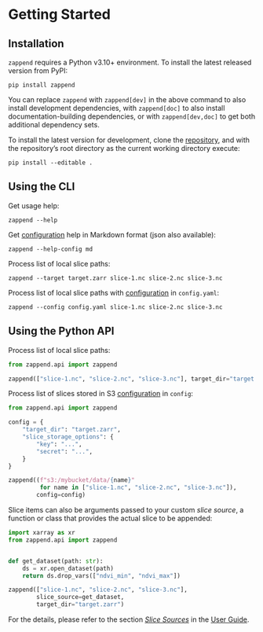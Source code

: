# Getting Started

## Installation

`zappend` requires a Python v3.10+ environment. To install the latest released
version from PyPI:

```shell
pip install zappend
```

You can replace `zappend` with `zappend[dev]` in the above command to also
install development dependencies, with `zappend[doc]` to also install
documentation-building dependencies, or with `zappend[dev,doc]` to get both
additional dependency sets.

To install the latest version for development, clone the
[repository](https://github.com/bcdev/zappend), and with the repository’s root
directory as the current working directory execute:

```shell
pip install --editable .
```


## Using the CLI

Get usage help:

```shell
zappend --help
```

Get [configuration](config.md) help in Markdown format (json also available):

```shell
zappend --help-config md
```

Process list of local slice paths:

```shell
zappend --target target.zarr slice-1.nc slice-2.nc slice-3.nc
```

Process list of local slice paths with [configuration](config.md) in
`config.yaml`:

```shell
zappend --config config.yaml slice-1.nc slice-2.nc slice-3.nc
```

## Using the Python API

Process list of local slice paths:


```python
from zappend.api import zappend

zappend(["slice-1.nc", "slice-2.nc", "slice-3.nc"], target_dir="target.zarr")
```

Process list of slices stored in S3 [configuration](config.md) in `config`:

```python
from zappend.api import zappend

config = { 
    "target_dir": "target.zarr",
    "slice_storage_options": {
        "key": "...",               
        "secret": "...",               
    } 
}

zappend((f"s3:/mybucket/data/{name}" 
         for name in ["slice-1.nc", "slice-2.nc", "slice-3.nc"]), 
        config=config)
```

Slice items can also be arguments passed to your custom _slice source_, 
a function or class that provides the actual slice to be appended:

```python
import xarray as xr
from zappend.api import zappend


def get_dataset(path: str):
    ds = xr.open_dataset(path)
    return ds.drop_vars(["ndvi_min", "ndvi_max"])

zappend(["slice-1.nc", "slice-2.nc", "slice-3.nc"], 
        slice_source=get_dataset,
        target_dir="target.zarr")
```

For the details, please refer to the section [_Slice Sources_](guide.md#slice-sources) in the 
[User Guide](guide.md).



